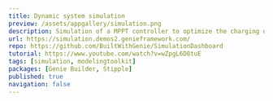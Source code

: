 ```yaml
---
title: Dynamic system simulation
preview: /assets/appgallery/simulation.png
description: Simulation of a MPPT controller to optimize the charging of a battery with a solar panel.
url: https://simulation.demos2.genieframework.com/
repo: https://github.com/BuiltWithGenie/SimulationDashboard
tutorial: https://www.youtube.com/watch?v=wZpgL6D8tuE
tags: [simulation, modelingtoolkit]
packages: [Genie Builder, Stipple]
published: true
navigation: false
---
```

